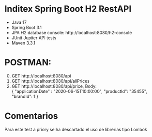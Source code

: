 # Inditex Spring Boot H2 RestAPI 

* Java 17
* Spring Boot 3.1
* JPA H2 database console:  http://localhost:8080/h2-console
* JUnit Jupiter API tests
* Maven 3.3.1


# POSTMAN:
0. GET http://localhost:8080/api
1. GET http://localhost:8080/api/allPrices
2. GET http://localhost:8080/api/price, Body:  
   {
   "applicationDate" : "2020-06-15T10:00:00",
   "productId": "35455",
   "brandId": 1
   }
 
# Comentarios
Para este test a priory se ha descartado el uso de librerias tipo Lombok 
